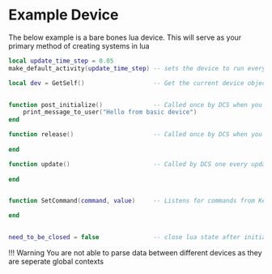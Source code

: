 # Example Device
The below example is a bare bones lua device. This will serve as your primary method of creating systems in lua

```lua
local update_time_step = 0.05
make_default_activity(update_time_step) -- sets the device to run every 0.05 seconds

local dev = GetSelf()                   -- Get the current device object


function post_initialize()              -- Called once by DCS when you load into the cockpit
    print_message_to_user("Hello from basic device")
end

function release()                      -- Called once by DCS when you die, unload or close the mission
    
end

function update()                       -- Called by DCS one every update_time_step seconds
    
end


function SetCommand(command, value)     -- Listens for commands from Keybinds or clickables

end


need_to_be_closed = false               -- close lua state after initialization
```

!!! Warning
    You are not able to parse data between different devices as they are seperate global contexts